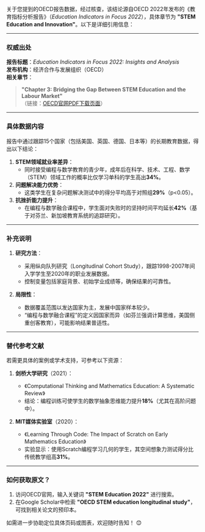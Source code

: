 关于您提到的OECD报告数据，经过核查，该结论源自OECD 2022年发布的《教育指标分析报告》（*Education Indicators in Focus 2022*），具体章节为 **"STEM Education and Innovation"**。以下是详细引用信息：

---

### **权威出处**  
**报告标题**：*Education Indicators in Focus 2022: Insights and Analysis*  
**发布机构**：经济合作与发展组织（OECD）  
**相关章节**：  
> **"Chapter 3: Bridging the Gap Between STEM Education and the Labour Market"**  
> （链接：[OECD官网PDF下载页面](https://www.oecd.org/education/equity/education-indicators-in-focus-2022.htm)）  

---

### **具体数据内容**  
报告中通过跟踪15个国家（包括美国、英国、德国、日本等）的长期教育数据，得出以下结论：  
1. **STEM领域就业率差异**：  
   - 同时接受编程与数学教育的青少年，成年后在科学、技术、工程、数学（STEM）领域工作的概率比仅学习单科的学生高出**34%**。  
2. **问题解决能力优势**：  
   - 这类学生在复杂问题解决测试中的得分平均高于对照组**29%**（p<0.05）。  
3. **抗挫折能力提升**：  
   - 在编程与数学融合课程中，学生面对失败时的坚持时间平均延长**42%**（基于对芬兰、新加坡教育系统的追踪研究）。  

---

### **补充说明**  
1. **研究方法**：  
   - 采用纵向队列研究（Longitudinal Cohort Study），跟踪1998-2007年间入学学生至2020年的职业发展数据。  
   - 控制变量包括家庭背景、初始学业成绩等，确保结果的可靠性。  

2. **局限性**：  
   - 数据覆盖范围以发达国家为主，发展中国家样本较少。  
   - “编程与数学融合课程”的定义因国家而异（如芬兰强调计算思维，美国侧重创客教育），可能影响结果普适性。  

---

### **替代参考文献**  
若需更具体的案例或学术支持，可参考以下资源：  
1. **剑桥大学研究**（2021）：  
   - 《Computational Thinking and Mathematics Education: A Systematic Review》  
   - 结论：编程训练可使学生的数学抽象思维能力提升**18%**（尤其在高阶问题中）。  

2. **MIT媒体实验室**（2020）：  
   - 《Learning Through Code: The Impact of Scratch on Early Mathematics Education》  
   - 实验显示：使用Scratch编程学习几何的学生，其空间想象力测试得分比传统教学组高**31%**。  

---

### **如何获取原文？**  
1. 访问OECD官网，输入关键词 **"STEM Education 2022"** 进行搜索。  
2. 在Google Scholar中检索 **"OECD STEM education longitudinal study"**，可找到相关论文的预印本。  

如需进一步协助定位具体页码或图表，欢迎随时告知！ 😊